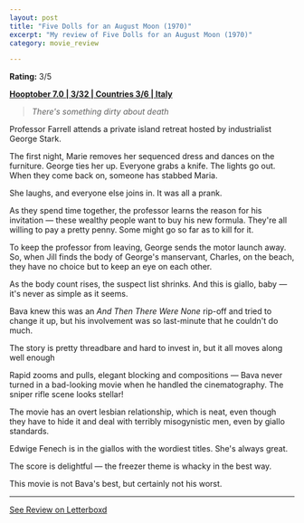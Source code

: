 ```yaml
---
layout: post
title: "Five Dolls for an August Moon (1970)"
excerpt: "My review of Five Dolls for an August Moon (1970)"
category: movie_review

---
```


**Rating:** 3/5

<b><a href="https://boxd.it/pOK5i/detail" rel="nofollow">Hooptober 7.0 | 3/32 | Countries 3/6 | Italy</a></b>

<blockquote><i>There's something dirty about death
</i></blockquote>Professor Farrell attends a private island retreat hosted by industrialist George Stark. 

The first night, Marie removes her sequenced dress and dances on the furniture. George ties her up. Everyone grabs a knife. The lights go out. When they come back on, someone has stabbed Maria.

She laughs, and everyone else joins in. It was all a prank.

As they spend time together, the professor learns the reason for his invitation — these wealthy people want to buy his new formula. They're all willing to pay a pretty penny. Some might go so far as to kill for it.

To keep the professor from leaving, George sends the motor launch away. So, when Jill finds the body of George's manservant, Charles, on the beach, they have no choice but to keep an eye on each other.

As the body count rises, the suspect list shrinks. And this is giallo, baby —  it's never as simple as it seems.

Bava knew this was an <i>And Then There Were None</i> rip-off and tried to change it up, but his involvement was so last-minute that he couldn't do much.

The story is pretty threadbare and hard to invest in, but it all moves along well enough

Rapid zooms and pulls, elegant blocking and compositions — Bava never turned in a bad-looking movie when he handled the cinematography. The sniper rifle scene looks stellar!

The movie has an overt lesbian relationship, which is neat, even though they have to hide it and deal with terribly misogynistic men, even by giallo standards.

Edwige Fenech is in the giallos with the wordiest titles. She's always great.

The score is delightful — the freezer theme is whacky in the best way.

This movie is not Bava's best, but certainly not his worst.

<hr>

[See Review on Letterboxd](https://boxd.it/5LvNGl)

